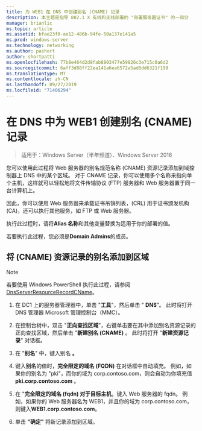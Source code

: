 ```yaml
---
title: 为 WEB1 在 DNS 中创建别名 (CNAME) 记录
description: 本主题是指导 802.1 X 有线和无线部署的 "部署服务器证书" 的一部分
manager: brianlic
ms.topic: article
ms.assetid: bfae23f0-ae12-486b-94fe-50a137e141a5
ms.prod: windows-server
ms.technology: networking
ms.author: pashort
author: shortpatti
ms.openlocfilehash: 77b8e464d2d8fab8803477e59826c3e715c0a6d2
ms.sourcegitcommit: 6aff3d88ff22ea141a6ea6572a5ad8dd6321f199
ms.translationtype: MT
ms.contentlocale: zh-CN
ms.lasthandoff: 09/27/2019
ms.locfileid: "71406294"
---
```

# <a name="create-an-alias-cname-record-in-dns-for-web1"></a>在 DNS 中为 WEB1 创建别名 \(CNAME\) 记录

>适用于：Windows Server（半年频道）、Windows Server 2016

您可以使用此过程将 Web 服务器的别名规范名称 \(CNAME\) 资源记录添加到域控制器上 DNS 中的某个区域。 对于 CNAME 记录，你可以使用多个名称来指向单个主机，这样就可以轻松地将文件传输协议 \(FTP\) 服务器和 Web 服务器置于同一台计算机上。   
  
因此，你可以使用 Web 服务器来承载证书吊销列表，\(CRL\) 用于证书颁发机构 \(CA\)，还可以执行其他服务，如 FTP 或 Web 服务器。  
  
执行此过程时，请将**Alias 名称**和其他变量替换为适用于你的部署的值。  
  
若要执行此过程，您必须是**Domain Admins**的成员。  
  
## <a name="to-add-an-alias-cname-resource-record-to-a-zone"></a>将 \(CNAME\) 资源记录的别名添加到区域  
  
>[!NOTE]  
>若要使用 Windows PowerShell 执行此过程，请参阅[DnsServerResourceRecordCName](https://technet.microsoft.com/library/jj649894(v=wps.630).aspx)。  
  
1.  在 DC1 上的服务器管理器中，单击 "**工具**"，然后单击 " **DNS**"。 此时将打开 DNS 管理器 Microsoft 管理控制台（MMC）。  
  
2.  在控制台树中，双击 "**正向查找区域**"，右键单击要在其中添加别名资源记录的正向查找区域，然后单击 "**新建别名 \(CNAME\)** 。 此时将打开 "**新建资源记录**" 对话框。  
  
3.  在 "**别名**" 中，键入别名 **。**  
  
4.  键入**别名**的值时，**完全限定的域名 \(FQDN\)** 在对话框中自动填充。 例如，如果你的别名为 "pki"，而你的域为 corp.contoso.com，则会自动为你填充值**pki.corp.contoso.com** 。  
  
5.  在 "**完全限定的域名 \(fqdn\) 对于目标主机**，键入 Web 服务器的 fqdn。 例如，如果你的 Web 服务器名为 WEB1，并且你的域为 corp.contoso.com，则键入**WEB1.corp.contoso.com**。  
  
6.  单击 **"确定"** 将新记录添加到区域。  
  

